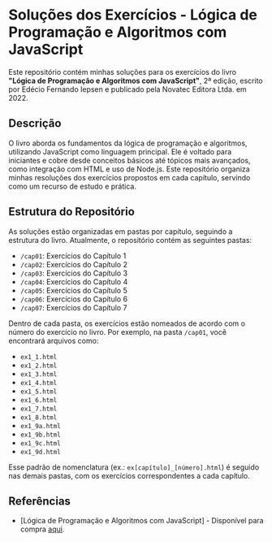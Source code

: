 # Soluções dos Exercícios - Lógica de Programação e Algoritmos com JavaScript

Este repositório contém minhas soluções para os exercícios do livro **"Lógica de Programação e Algoritmos com JavaScript"**, 2ª edição, escrito por Edécio Fernando Iepsen e publicado pela Novatec Editora Ltda. em 2022.

## Descrição

O livro aborda os fundamentos da lógica de programação e algoritmos, utilizando JavaScript como linguagem principal. Ele é voltado para iniciantes e cobre desde conceitos básicos até tópicos mais avançados, como integração com HTML e uso de Node.js. Este repositório organiza minhas resoluções dos exercícios propostos em cada capítulo, servindo como um recurso de estudo e prática.

## Estrutura do Repositório

As soluções estão organizadas em pastas por capítulo, seguindo a estrutura do livro. Atualmente, o repositório contém as seguintes pastas:

- `/cap01`: Exercícios do Capítulo 1
- `/cap02`: Exercícios do Capítulo 2
- `/cap03`: Exercícios do Capítulo 3
- `/cap04`: Exercícios do Capítulo 4
- `/cap05`: Exercícios do Capítulo 5
- `/cap06`: Exercícios do Capítulo 6
- `/cap07`: Exercícios do Capítulo 7

Dentro de cada pasta, os exercícios estão nomeados de acordo com o número do exercício no livro. Por exemplo, na pasta `/cap01`, você encontrará arquivos como:

- `ex1_1.html`
- `ex1_2.html`
- `ex1_3.html`
- `ex1_4.html`
- `ex1_5.html`
- `ex1_6.html`
- `ex1_7.html`
- `ex1_8.html`
- `ex1_9a.html`
- `ex1_9b.html`
- `ex1_9c.html`
- `ex1_9d.html`

Esse padrão de nomenclatura (ex.: `ex[capítulo]_[número].html`) é seguido nas demais pastas, com os exercícios correspondentes a cada capítulo.

## Referências
- [Lógica de Programação e Algoritmos com JavaScript] - Disponível para compra [aqui](https://www.amazon.com.br/dp/6586057906?ref=cm_sw_r_ffobk_cp_ud_dp_BM8RCJYTH2JP139VKAFK&ref_=cm_sw_r_ffobk_cp_ud_dp_BM8RCJYTH2JP139VKAFK&social_share=cm_sw_r_ffobk_cp_ud_dp_BM8RCJYTH2JP139VKAFK&bestFormat=true).
